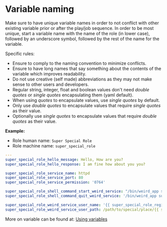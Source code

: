 # Variable naming

Make sure to have unique variable names in order to not conflict with other existing variable prior or after the play/job sequence. In order to be most unique, start a variable name with the name of the role (in lower case), followed by an underscore symbol, followed by the rest of the name for the variable.

Specific rules:

- Ensure to comply to the naming convention to minimize conflicts.
- Ensure to have long names that say something about the contents of the variable which improves readability.
- Do not use creative (self made) abbreviations as they may not make sense to other users and developers.
- Regular string, integer, float and boolean values don't need *double quotes* or *single quotes* encapsulating them (yaml default).
- When using *quotes* to encapsulate values, use *single quotes* by default.
- Only use *double quotes* to encapsulate values that require *single quotes* as their value.
- Optionally use *single quotes* to encapsulate values that require *double quotes* as their value.

**Example:**
- Role human name: `Super Special Role`
- Role machine name: `super_special_role`

```yaml
---
super_special_role_hello_message: Hello, How are you?
super_special_role_hello_response: I am fine how about you you?

super_special_role_service_name: httpd
super_special_role_service_port: 80
super_special_role_service_permission: '0764'

super_special_role_shell_command_start_weird_service: "/bin/weird_app spawn -t _('-')/` -u hello_user"
super_special_role_shell_command_quit_weird_service: '/bin/weird_app suicide -f /"-"\ -u fubar'

super_special_role_weird_service_user_name: '{{ super_special_role_register_get_user }}'
super_special_role_weird_service_user_path: /path/to/special/place/{{ super_special_role_weird_service_user_name }}
```

More on variable can be found at: [Using variables](https://docs.ansible.com/ansible/latest/user_guide/playbooks_variables.html)
